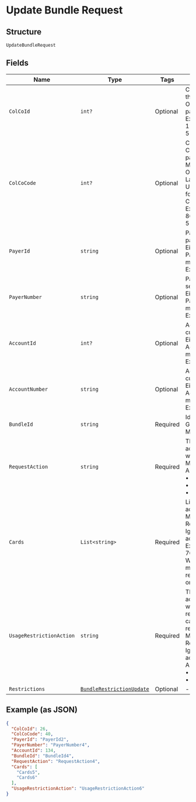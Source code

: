 
# Update Bundle Request

## Structure

`UpdateBundleRequest`

## Fields

| Name | Type | Tags | Description |
|  --- | --- | --- | --- |
| `ColCoId` | `int?` | Optional | Collecting Company Id  of the selected payer.<br>Optional if ColCoCode is passed else Mandatory.<br>Example:<br>1 for Philippines<br>5 for UK |
| `ColCoCode` | `int?` | Optional | Collecting Company Code  of the selected payer.<br>Mandatory for serviced OUs such as Romania, Latvia, Lithuania, Estonia, Ukraine etc. It is optional for other countries if ColCoID is provided.<br>Example:<br>86 for Philippines<br>5 for UK |
| `PayerId` | `string` | Optional | Payer Id of the selected payer.<br>Either PayerId or PayerNumber or both must be passed.<br>Example: 123456 |
| `PayerNumber` | `string` | Optional | Payer Number of the selected payer.<br>Either PayerId or PayerNumber or both must be passed.<br>Example: GB000000123 |
| `AccountId` | `int?` | Optional | Account ID of the customer.<br>Either AccountId or AccountNumber or both must be passed.<br>Example: 123456 |
| `AccountNumber` | `string` | Optional | Account Number of the customer.<br>Either AccountId or AccountNumber or both must be passed.<br>Example: GB000000123 |
| `BundleId` | `string` | Required | Identifier of the bundle in Gateway.<br>Mandatory |
| `RequestAction` | `string` | Required | The value indicates the action to be performed with the request.<br>Mandatory<br>Allowed values:<br>•    Add<br>•    Update<br>•    Remove |
| `Cards` | `List<string>` | Required | List of Card PANs to be added in the bundle.<br>Mandatory for Add / Remove request action. Ignored for Update action.<br>Example: 7002051006629890645<br>When PAN matches with multiple cards, the restriction will be applied on the latest issued card. |
| `UsageRestrictionAction` | `string` | Required | The value indicates what actions to be performed with respect to usage restrictions on the list of cards being added or removed.<br>Mandatory for Add / Remove request action. Ignored for Update action.<br>Allowed values:<br>•    Update<br>•    None |
| `Restrictions` | [`BundleRestrictionUpdate`](../../doc/models/bundle-restriction-update.md) | Optional | - |

## Example (as JSON)

```json
{
  "ColCoId": 26,
  "ColCoCode": 40,
  "PayerId": "PayerId2",
  "PayerNumber": "PayerNumber4",
  "AccountId": 134,
  "BundleId": "BundleId4",
  "RequestAction": "RequestAction4",
  "Cards": [
    "Cards5",
    "Cards6"
  ],
  "UsageRestrictionAction": "UsageRestrictionAction6"
}
```

